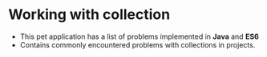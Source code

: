 # Working with collection

* This pet application has a list of problems implemented in **Java** and **ES6**
* Contains commonly encountered problems with collections in projects.
